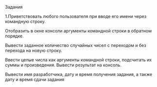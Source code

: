 Задания

1.Приветствовать любого пользователя при вводе его имени через командную строку.

Отобразить в окне консоли аргументы командной строки в обратном порядке.

Вывести заданное количество случайных чисел с переходом и без перехода на новую строку.

Ввести целые числа как аргументы командной строки, подсчитать их суммы и произведения. Вывести результат на консоль.

Вывести имя разработчика, дату и время получения задания, а также дату и время сдачи задания
